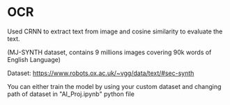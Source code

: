 # OCR
Used CRNN to extract text from image and cosine similarity to evaluate the text.

(MJ-SYNTH dataset, contains 9 millions images covering 90k words of English Language)

Dataset: https://www.robots.ox.ac.uk/~vgg/data/text/#sec-synth

You can either train the model by using your custom dataset and changing path of dataset in "AI_Proj.ipynb" python file
